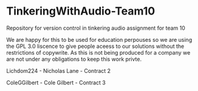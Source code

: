 # TinkeringWithAudio-Team10
Repository for version control in tinkering audio assignment for team 10

We are happy for this to be used for education perpouses so we are using the GPL 3.0 liscence to give people aceess to our solutions without the restrictions of copywrite. As this is not being produced for a company we are not under any obligations to keep this work privte.

Lichdom224 - Nicholas Lane - Contract 2

ColeGGilbert - Cole Gilbert - Contract 3
